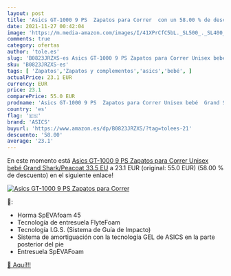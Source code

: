 ```yaml
---
layout: post
title: 'Asics GT-1000 9 PS  Zapatos para Correr  con un 58.00 % de descuento'
date: 2021-11-27 00:42:04
image: 'https://m.media-amazon.com/images/I/41XPrCfC5bL._SL500_._SL400_.jpg'
comments: true
category: ofertas
author: 'tole.es'
slug: 'B0823JRZXS-es Asics GT-1000 9 PS Zapatos para Correr Unisex bebé Grand...'
sku: 'B0823JRZXS-es'
tags: [ 'Zapatos','Zapatos y complementos','asics','bebé', ]
actualPrice: 23.1 EUR
currency: EUR
price: 23.1
comparePrice: 55.0 EUR
prodname: 'Asics GT-1000 9 PS  Zapatos para Correr Unisex bebé  Grand Shark/Peacoat  33.5 EU'
country: 'es'
flag: '🇪🇸'
brand: 'ASICS'
buyurl: 'https://www.amazon.es/dp/B0823JRZXS/?tag=tolees-21'
descuento: '58.00'
average: '23.1'
---
```


En este momento está [Asics GT-1000 9 PS  Zapatos para Correr Unisex bebé  Grand Shark/Peacoat  33.5 EU](https://www.amazon.es/dp/B0823JRZXS/?tag=tolees-21) a 23.1 EUR (original: 55.0 EUR) (58.00 %  de descuento) en el siguiente enlace!

[![Asics GT-1000 9 PS  Zapatos para Correr ](https://m.media-amazon.com/images/I/41XPrCfC5bL._SL500_._SL400_.jpg)](https://www.amazon.es/dp/B0823JRZXS/?tag=tolees-21)

🔎:

- Horma SpEVAfoam 45
- Tecnología de entresuela FlyteFoam
- Tecnología I.G.S. (Sistema de Guía de Impacto)
- Sistema de amortiguación con la tecnología GEL de ASICS en la parte posterior del pie
- Entresuela SpEVAFoam

[🛒 Aquí!!!](https://www.amazon.es/dp/B0823JRZXS/?tag=tolees-21)
